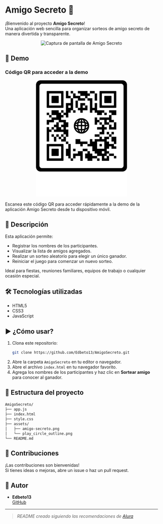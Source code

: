 # Amigo Secreto 🎁

¡Bienvenido al proyecto **Amigo Secreto**!  
Una aplicación web sencilla para organizar sorteos de amigo secreto de manera divertida y transparente.

<p align="center">
  <img src="PreviewAmigoSecreto.png" alt="Captura de pantalla de Amigo Secreto" width="700"/>
</p>

## 📸 Demo

### Código QR para acceder a la demo

<p align="center">
  <img src="assets/frame (1).png" alt="Código QR para la demo de Amigo Secreto" width="300"/>
</p>

Escanea este código QR para acceder rápidamente a la demo de la aplicación Amigo Secreto desde tu dispositivo móvil.

## 🚀 Descripción

Esta aplicación permite:
- Registrar los nombres de los participantes.
- Visualizar la lista de amigos agregados.
- Realizar un sorteo aleatorio para elegir un único ganador.
- Reiniciar el juego para comenzar un nuevo sorteo.

Ideal para fiestas, reuniones familiares, equipos de trabajo o cualquier ocasión especial.

## 🛠️ Tecnologías utilizadas

- HTML5
- CSS3
- JavaScript

## ▶️ ¿Cómo usar?

1. Clona este repositorio:
   ```bash
   git clone https://github.com/Edbeto13/AmigoSecreto.git
   ```
2. Abre la carpeta `AmigoSecreto` en tu editor o navegador.
3. Abre el archivo `index.html` en tu navegador favorito.
4. Agrega los nombres de los participantes y haz clic en **Sortear amigo** para conocer al ganador.

## 📂 Estructura del proyecto

```
AmigoSecreto/
├── app.js
├── index.html
├── style.css
├── assets/
│   ├── amigo-secreto.png
│   └── play_circle_outline.png
└── README.md
```

## 🤝 Contribuciones

¡Las contribuciones son bienvenidas!  
Si tienes ideas o mejoras, abre un issue o haz un pull request.

## 👤 Autor

- **Edbeto13**  
  [GitHub](https://github.com/Edbeto13)

---
> _README creado siguiendo las recomendaciones de [Alura](https://www.aluracursos.com/blog/como-escribir-un-readme-increible-en-tu-github)_
